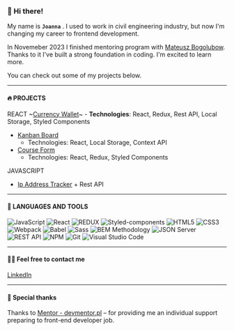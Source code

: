 ### 👋 Hi there! 

My name is **`Joanna`** .
I used to work in civil engineering industry, but now I'm changing my career to frontend development. 

In Novemeber 2023 I finished mentoring program with [Mateusz Bogolubow](https://devmentor.pl/).
Thanks to it I've built a strong foundation in coding.
I'm excited to learn more. 

You can check out some of my projects below.

---

#### 🔥 PROJECTS
REACT
~[Currency Wallet](https://github.com/sadkowa/currency-wallet-new)~
    - **Technologies**: React, Redux, Rest API, Local Storage, Styled Components
- [Kanban Board](https://github.com/sadkowa/KanbanTool)
    - Technologies: React, Local Storage, Context API
- [Course Form](https://github.com/sadkowa/course-form)
    - Technologies: React, Redux, Styled Components

JAVASCRIPT
- [Ip Address Tracker](https://github.com/sadkowa/Ip-address-tracker-master.git) + Rest API

---

#### 🔧 LANGUAGES AND TOOLS
![JavaScript](https://img.shields.io/badge/JavaScript-323330?style=for-the-badge&logo=javascript&logoColor=F7DF1E)
![React](https://img.shields.io/badge/React-20232A?style=for-the-badge&logo=react&logoColor=61DAFB)
![REDUX](https://img.shields.io/badge/Redux-%23764ABC?style=for-the-badge&logo=redux)
![Styled-components](https://img.shields.io/badge/styled_components-%23DB7093?style=for-the-badge&logo=styled-components&logoColor=white)
![HTML5](https://img.shields.io/badge/HTML5-E34F26?style=for-the-badge&logo=html5&logoColor=white)
![CSS3](https://img.shields.io/badge/CSS3-1572B6?style=for-the-badge&logo=css3&logoColor=white)
![Webpack](https://img.shields.io/badge/Webpack-8DD6F9?style=for-the-badge&logo=Webpack&logoColor=white)
![Babel](https://img.shields.io/badge/Babel-F9DC3E?style=for-the-badge&logo=babel&logoColor=white)
![Sass](https://img.shields.io/badge/Sass-pink?style=for-the-badge&logo=sass&logoColor=white)
![BEM Methodology](https://img.shields.io/badge/BEM%20Methodology-29BDfD?style=for-the-badge&logo=BEM&logoColor=white)
![JSON Server](https://img.shields.io/badge/JSON%20Server-6f736d?style=for-the-badge&logo=JSON&logoColor=white)
![REST API](https://img.shields.io/badge/REST%20API-4f736d?style=for-the-badge&logoColor=white)
![NPM](https://img.shields.io/badge/NPM-CB3837?style=for-the-badge&logo=npm&logoColor=white)
![Git](https://img.shields.io/badge/GIT-ADB188?style=for-the-badge&logo=git&logoColor=white)
![Visual Studio Code](https://img.shields.io/badge/-Visual%20Studio%20Code-0A1A2F?style=for-the-badge&logo=visual-studio-code&logoColor=007ACC)

---

#### 🙋‍♂️ Feel free to contact me 
[LinkedIn](https://www.linkedin.com/in/joanna-sadkiewicz/)

---

#### 👏 Special thanks
Thanks to [Mentor - devmentor.pl](https://devmentor.pl/) – for providing me an individual support preparing to front-end developer job.
